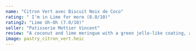 ```yaml
---
name: "Citron Vert avec Biscuit Noix de Coco"
rating: " I'm in Lime for more (8.0/10)"
rating2: "Lime Uh-Oh (7.0/10)"
seller: "Patisserie Mottier Vincent"
review: "A coconut and lime meringue with a green jello-like coating, and an extra burst of coconut in the center. You really need to like lime for this one as it's the dominant flavor, followed by sweet coconut notes. The biscuit crust is crumbly and lends a nice base."
image: pastry_citron_vert.heic
---
```

